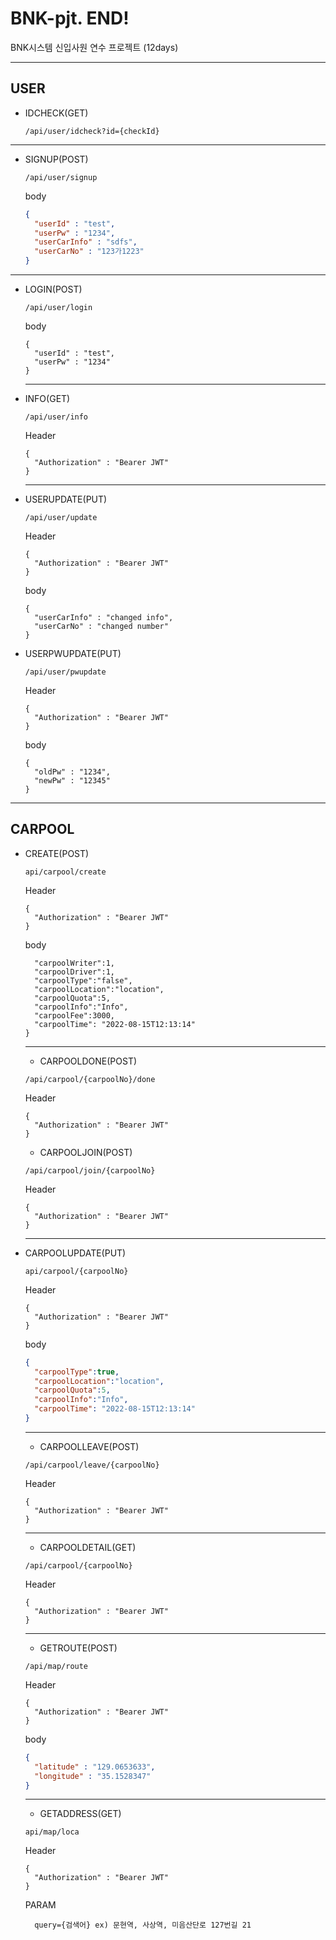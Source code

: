 # BNK-pjt.   END!

BNK시스템 신입사원 연수 프로젝트 (12days)

---
USER
---
* IDCHECK(GET)
  ```
  /api/user/idcheck?id={checkId}
  ```
---
* SIGNUP(POST)
  ```
  /api/user/signup
  ```
  body
  ```json
  {
    "userId" : "test",
    "userPw" : "1234",
    "userCarInfo" : "sdfs",
    "userCarNo" : "123가1223"
  }
  ```
---
* LOGIN(POST)
  ```
  /api/user/login
  ````
  body
  ```
  {
    "userId" : "test",
    "userPw" : "1234"
  }
  ```
  ---
* INFO(GET)
  ```
  /api/user/info
  ````
  Header
  ```
  {
    "Authorization" : "Bearer JWT"
  }
  ```
 
  ---
* USERUPDATE(PUT)
  ```
  /api/user/update
  ````
  Header
  ```
  {
    "Authorization" : "Bearer JWT"
  }
  ```
  body
  ```
  {
    "userCarInfo" : "changed info",
    "userCarNo" : "changed number"
  }
  ```
* USERPWUPDATE(PUT)
  ```
  /api/user/pwupdate
  ````
  Header
  ```
  {
    "Authorization" : "Bearer JWT"
  }
  ```
  body
  ```
  {
    "oldPw" : "1234",
    "newPw" : "12345"
  }
  ```
  
---
CARPOOL
---
* CREATE(POST)
  ```
  api/carpool/create
  ```
  Header
  ```
  {
    "Authorization" : "Bearer JWT"
  }
  ```
  body
  ```json{
    "carpoolWriter":1,
    "carpoolDriver":1,
    "carpoolType":"false",
    "carpoolLocation":"location",
    "carpoolQuota":5,
    "carpoolInfo":"Info",
    "carpoolFee":3000,
    "carpoolTime": "2022-08-15T12:13:14"
  }
  ```
  ---
  * CARPOOLDONE(POST)
  ```
  /api/carpool/{carpoolNo}/done
  ````
  Header
  ```
  {
    "Authorization" : "Bearer JWT"
  }
  ```
    * CARPOOLJOIN(POST)
  ```
  /api/carpool/join/{carpoolNo}
  ````
  Header
  ```
  {
    "Authorization" : "Bearer JWT"
  }
  ```
  ---
* CARPOOLUPDATE(PUT)
  ```
  api/carpool/{carpoolNo}
  ```
  Header
  ```
  {
    "Authorization" : "Bearer JWT"
  }
  ```
  body
  ```json
  {
    "carpoolType":true,
    "carpoolLocation":"location",
    "carpoolQuota":5,
    "carpoolInfo":"Info",
    "carpoolTime": "2022-08-15T12:13:14"
  }
  ```
  ---
    * CARPOOLLEAVE(POST)
  ```
  /api/carpool/leave/{carpoolNo}
  ```
  Header
  ```
  {
    "Authorization" : "Bearer JWT"
  }
  ```
  ---
    * CARPOOLDETAIL(GET)
  ```
  /api/carpool/{carpoolNo}
  ````
  Header
  ```
  {
    "Authorization" : "Bearer JWT"
  }
  ```
  
  ---
    * GETROUTE(POST)
  ```
  /api/map/route
  ```
  Header
  ```
  {
    "Authorization" : "Bearer JWT"
  }
  ```
  body
  ```json
  {
    "latitude" : "129.0653633",
    "longitude" : "35.1528347"
  }
  ```
  ---
  * GETADDRESS(GET)
  ```
  api/map/loca
  ```
  Header
  ```
  {
    "Authorization" : "Bearer JWT"
  }
  ```
  PARAM
  ```
    query={검색어} ex) 문현역, 사상역, 미음산단로 127번길 21
  ```
  
